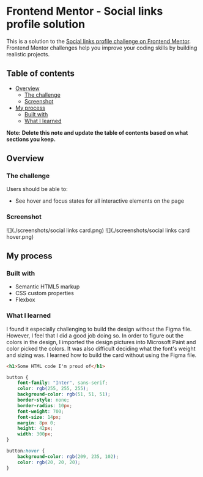# Frontend Mentor - Social links profile solution

This is a solution to the [Social links profile challenge on Frontend Mentor](https://www.frontendmentor.io/challenges/social-links-profile-UG32l9m6dQ). Frontend Mentor challenges help you improve your coding skills by building realistic projects. 

## Table of contents

- [Overview](#overview)
  - [The challenge](#the-challenge)
  - [Screenshot](#screenshot)
- [My process](#my-process)
  - [Built with](#built-with)
  - [What I learned](#what-i-learned)

**Note: Delete this note and update the table of contents based on what sections you keep.**

## Overview

### The challenge

Users should be able to:

- See hover and focus states for all interactive elements on the page

### Screenshot

![](./screenshots/social links card.png)
![](./screenshots/social links card hover.png)

## My process

### Built with

- Semantic HTML5 markup
- CSS custom properties
- Flexbox

### What I learned

I found it especially challenging to build the design without the Figma file. However, I feel that I did a good job doing so. In order to figure out the colors in the design, I imported the design pictures into Microsoft Paint and color picked the colors. It was also difficult deciding what the font's weight and sizing was. I learned how to build the card without using the Figma file.

```html
<h1>Some HTML code I'm proud of</h1>
```
```css
button {
    font-family: "Inter", sans-serif;
    color: rgb(255, 255, 255);
    background-color: rgb(51, 51, 51);
    border-style: none;
    border-radius: 10px;
    font-weight: 700;
    font-size: 14px;
    margin: 8px 0;
    height: 42px;
    width: 300px;
}

button:hover {
    background-color: rgb(209, 235, 102);
    color: rgb(20, 20, 20);
}
```